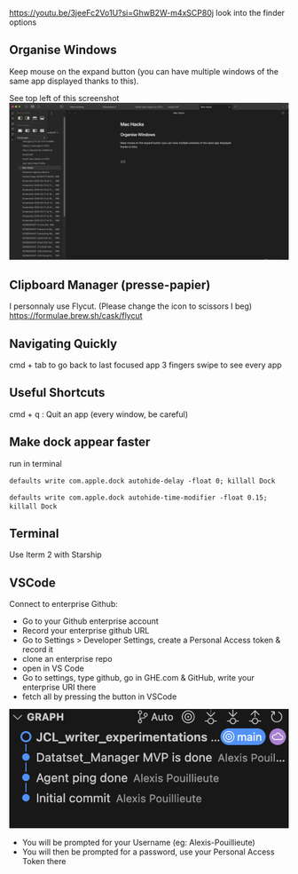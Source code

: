 https://youtu.be/3jeeFc2Vo1U?si=GhwB2W-m4xSCP80j
look into the finder options
## Organise Windows
Keep mouse on the expand button (you can have multiple windows of the same app displayed thanks to this). 

See top left of this screenshot
![Screenshot 2025-04-08 at 16.10.26.png](https://github.com/AlexisP1909/MacHacks/blob/main/Screenshot%202025-04-08%20at%2016.10.26.png)
## Clipboard Manager (presse-papier) 
I personnaly use Flycut. (Please change the icon to scissors I beg)
https://formulae.brew.sh/cask/flycut

## Navigating Quickly

cmd + tab to go back to last focused app
3 fingers swipe to see every app

## Useful Shortcuts
cmd + q : Quit an app (every window, be careful)

## Make dock appear faster

run in terminal
```
defaults write com.apple.dock autohide-delay -float 0; killall Dock
```

```
defaults write com.apple.dock autohide-time-modifier -float 0.15; killall Dock
```

## Terminal
Use Iterm 2 with Starship

## VSCode
Connect to enterprise Github:
- Go to your Github enterprise account
- Record your enterprise github URL
- Go to Settings > Developer Settings, create a Personal Access token & record it
- clone an enterprise repo
- open in VS Code
- Go to settings, type github, go in GHE.com & GitHub, write your enterprise URI there
- fetch all by pressing the button in VSCode

![Screenshot 2025-04-28 at 15.51.10.png](https://github.com/AlexisP1909/MacHacks/blob/main/Screenshot%202025-04-28%20at%2015.51.10.png)

- You will be prompted for your Username (eg: Alexis-Pouillieute)
- You will then be prompted for a password, use your Personal Access Token there
